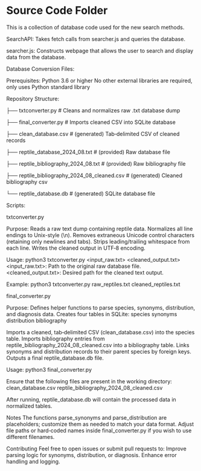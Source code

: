 # Source Code Folder
This is a collection of database code used for the new search methods.

 SearchAPI: Takes fetch calls from searcher.js and queries the database.
 
 searcher.js: Constructs webpage that allows the user to search and display data from the database. 
 
 Database Conversion Files:

 Prerequisites:
 Python 3.6 or higher
 No other external libraries are required, only uses Python standard library

 Repository Structure:

├── txtconverter.py         # Cleans and normalizes raw .txt database dump

├── final_converter.py      # Imports cleaned CSV into SQLite database

├── clean_database.csv      # (generated) Tab‑delimited CSV of cleaned records

├── reptile_database_2024_08.txt  # (provided) Raw database file

├── reptile_bibliography_2024_08.txt  # (provided) Raw bibliography file

├── reptile_bibliography_2024_08_cleaned.csv # (generated) Cleaned bibliography csv

└── reptile_database.db     # (generated) SQLite database file

Scripts:

txtconverter.py

Purpose:
Reads a raw text dump containing reptile data.
Normalizes all line endings to Unix-style (\n).
Removes extraneous Unicode control characters (retaining only newlines and tabs).
Strips leading/trailing whitespace from each line.
Writes the cleaned output in UTF‑8 encoding.

Usage:
python3 txtconverter.py <input_raw.txt> <cleaned_output.txt>
<input_raw.txt>: Path to the original raw database file.
<cleaned_output.txt>: Desired path for the cleaned text output.

Example:
python3 txtconverter.py raw_reptiles.txt cleaned_reptiles.txt

final_converter.py

Purpose:
Defines helper functions to parse species, synonyms, distribution, and diagnosis data.
Creates four tables in SQLite:
species
synonyms
distribution
bibliography

Imports a cleaned, tab‑delimited CSV (clean_database.csv) into the species table.
Imports bibliography entries from reptile_bibliography_2024_08_cleaned.csv into a bibliography table.
Links synonyms and distribution records to their parent species by foreign keys.
Outputs a final reptile_database.db file.

Usage:
python3 final_converter.py

Ensure that the following files are present in the working directory:
clean_database.csv
reptile_bibliography_2024_08_cleaned.csv

After running, reptile_database.db will contain the processed data in normalized tables.

Notes
The functions parse_synonyms and parse_distribution are placeholders; customize them as needed to match your data format.
Adjust file paths or hard‑coded names inside final_converter.py if you wish to use different filenames.

Contributing
Feel free to open issues or submit pull requests to:
Improve parsing logic for synonyms, distribution, or diagnosis.
Enhance error handling and logging.
